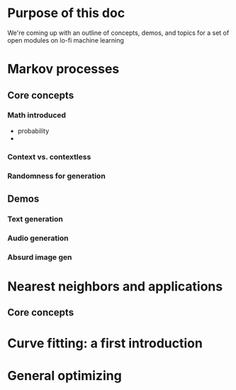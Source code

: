 # Purpose of this doc
We're coming up with an outline of concepts, demos, and topics for a set of open modules on lo-fi machine learning
# Markov processes
## Core concepts
### Math introduced
 - probability
 - 
### Context vs. contextless
### Randomness for generation
## Demos
### Text generation
### Audio generation
### Absurd image gen
# Nearest neighbors and applications
## Core concepts
# Curve fitting: a first introduction
# General optimizing
